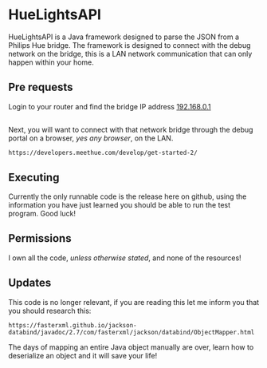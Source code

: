 # HueLightsAPI

HueLightsAPI is a Java framework designed to parse the JSON from a Philips Hue bridge. The framework is designed to connect with the debug network on the bridge, this is a LAN network communication that can only happen within your home.

## Pre requests

Login to your router and find the bridge IP address [192.168.0.1](https://19216801.one/)

## 
Next, you will want to connect with that network bridge through the debug portal on a browser, *yes any browser*, on the LAN.

```
https://developers.meethue.com/develop/get-started-2/
```

## Executing
Currently the only runnable code is the release here on github, using the information you have just learned you should be able to run the test program. Good luck!

## Permissions
I own all the code, *unless otherwise stated*, and none of the resources!

## Updates
This code is no longer relevant, if you are reading this let me inform you that you should research this:
```
https://fasterxml.github.io/jackson-databind/javadoc/2.7/com/fasterxml/jackson/databind/ObjectMapper.html 
```
The days of mapping an entire Java object manually are over, learn how to deserialize an object and it will save your life!
